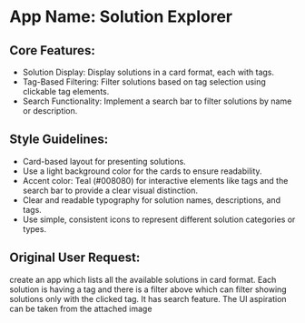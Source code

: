 # **App Name**: Solution Explorer

## Core Features:

- Solution Display: Display solutions in a card format, each with tags.
- Tag-Based Filtering: Filter solutions based on tag selection using clickable tag elements.
- Search Functionality: Implement a search bar to filter solutions by name or description.

## Style Guidelines:

- Card-based layout for presenting solutions.
- Use a light background color for the cards to ensure readability.
- Accent color: Teal (#008080) for interactive elements like tags and the search bar to provide a clear visual distinction.
- Clear and readable typography for solution names, descriptions, and tags.
- Use simple, consistent icons to represent different solution categories or types.

## Original User Request:
create an app which lists all the available solutions in card format. Each solution is having a tag and there is a filter above which can filter showing solutions only with the clicked tag. It has search feature. The UI aspiration can be taken from the attached image
  